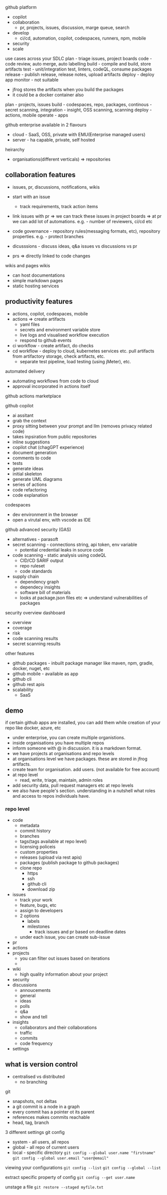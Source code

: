 github platform
- copilot
- collaboration
  - pr, projects, issues, discussion, marge queue, search
- develop
  - ci/cd, automation, copilot, codespaces, runners, npm, mobile
- security
- scale

use cases across your SDLC
plan - triage issues, project boards
code - code review, auto merge, auto labelling
build - compile and build, store artifacts
test - unit/integration test, linters, codeQL, consume packages
release - publish release, release notes, upload artifacts
deploy - deploy app
monitor - not suitable


- jfrog stores the artifacts when you build the packages
- it could be a docker container also


plan - projects, issues
build - codespaces, repo, packages,
continous - secret scanning, 
integration - insight, OSS scanning, scanning
deploy - actions, mobile
operate - apps


github enterprise available in 2 flavours
- cloud - SaaS, OSS, private with EMU(Enterprise managed users)
- server - ha capable, private, self hosted


heirarchy
- organisations(different verticals) => repositories



## collaboration features
- issues, pr, discussions, notifications, wikis
- start with an issue
  - track requirements, track action items
- link issues with pr
=> we can track these issues in project boards
=> at pr we can add lot of automations. e.g. - number of reviewers, ci/cd etc
- code governance - repository rules(messaging formats, etc), repository properties. e.g. - protect branches
- dicusssions - discuss ideas, q&a
issues vs discussions vs pr

- prs => directly linked to code changes



wikis and pages
wikis
- can host documentations
- simple markdown
pages
- static hosting services

## productivity features
- actions, copilot, codespaces, mobile
- actions => create artifacts
  - yaml files
  - secrets and environment variable store
  - live logs and visualised workflow execution
  - respond to github events
- ci workflow - create artifact, do checks
- cd workflow - deploy to cloud, kubernetes services etc. pull artifacts from artifactory storage, check artifacts, etc. 
  - separate test pipeline, load testing (using jMeter), etc.

automated delivery
- automating workflows from code to cloud
- approval incorporated in actions itself


github actions marketplace

github copilot
- ai assitant
- grab the context
- proxy sitting between your prompt and llm (removes privacy related code)
- takes inpsiration from public repositories
- inline suggestions
- copilot chat (chagGPT experience)
- document generation
- comments to code
- tests
- generate ideas
- initial skeleton
- generate UML diagrams
- series of actions
- code refactoring
- code explanation


codespaces
- dev environment in the browser
- open a virutal env, with vscode as IDE

github advanced security (GAS)
- alternatives - parasoft
- secret scanning - connections string, api token, env variable
  - potential credential leaks in source code
- code scanning - static analysis using codeQL
  - CID/CD SARIF output
  - repo ruleset
  - code standards
- supply chain
  - dependency graph
  - dependecy insights
  - software bill of materials
  - looks at package.json files etc => understand vulnerabilities of packages


security overview dashboard
- overview
- coverage
- risk
- code scanning results
- secret scanning results


other features
- github packages - inbuilt package manager like maven, npm, gradle, docker, nuget, etc
- github mobile - available as app
- github cli
- github rest apis
- scalability
  - SaaS


## demo
if certain github apps are installed, you can add them while creation of your repo like docker, azure, etc

- under enterprise, you can create multiple organistions.
- inside organisations you have multiple repos
- inform someone with @ in discussion. it is a markdown format.
- we have projects at organisations and repo levels
- at organisations level we have packages. these are stored in jfrog artifacts.
- create team for organisation. add users. (not available for free account)
- at repo level
  - read, write, triage, maintain, admin roles
- add security data, pull request managers etc at repo levels
- we also have people's section. understanding in a nutshell what roles and access to repos individuals have.



### repo level
- code
  - metadata
  - commit history
  - branches
  - tags(tags available at repo level)
  - licensing policeis
  - custom properties
  - releases (upload via rest apis)
  - packages (publish package to github packages)
  - clone repo
    - https
    - ssh
    - github cli
    - download zip
- issues
  - track your work
  - feature, bugs, etc
  - assign to developers
  - 2 options
    - labels
    - milestones
      - track issues and pr based on deadline dates
  - under each issue, you can create sub-issue
- pr
- actions
- projects
  - you can filter out issues based on iterations
  - 
- wiki
  - high quality information about your project
- security
- discussions
  - annoucements
  -  general
  -  ideas
  -  polls
  -  q&a
  -  show and tell
- insights
  - collaborators and their collaborations
  - traffic
  - commits
  - code frequency
- settings





## what is version control
- centralised vs distributed
  - no branching

git
- snapshots, not deltas
- a git commit is a node in a graph
- every commit has a pointer ot its parent
- references makes commits reachable
- head, tag, branch

3 different settings git config
- system - all users, all repos
- global - all repo of current users
- local - specific directory
`git config --global user.name "firstname"`
`git config --global user.email "user@email"`

viewing your configurations
`git config --list`
`git config --global --list`

extract specific property of config
`git config --get user.name`


unstage a file
`git restore --staged myfile.txt`


